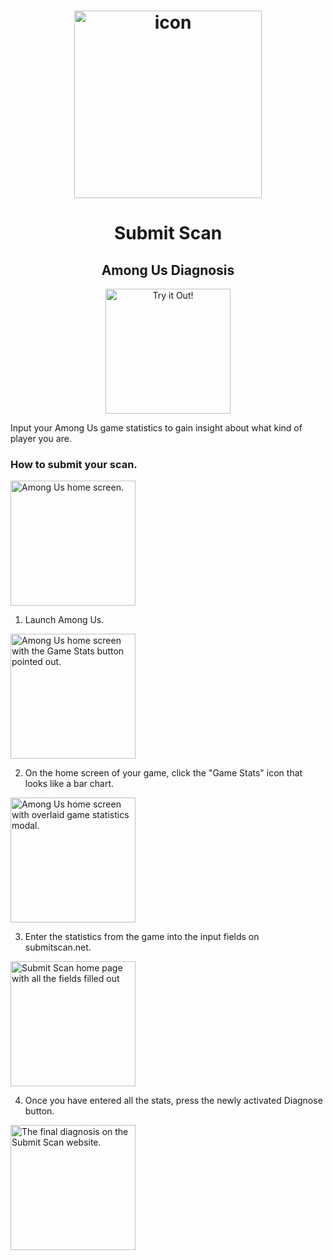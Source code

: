 <h1 align="center">
  <img align="center" src="https://i.imgur.com/hojXC4p.png" width="300" alt="icon">
<br>
  <h1 align="center">Submit Scan</h1>
  <h2 align="center">Among Us Diagnosis</h2>
  <p align="center">
    <a href="https://ygev.github.io/semaphore">
      <img src="https://i.imgur.com/U1hVaXY.png" width="200" alt="Try it Out!">
    </a>
  </p>
</h1>
  
Input your Among Us game statistics to gain insight about what kind of player you are.

### How to submit your scan.

<img src="https://i.imgur.com/vhdbMRx.png" width="200" alt="Among Us home screen.">

1. Launch Among Us.

<img src="https://i.imgur.com/2QKMHWm.png" width="200" alt="Among Us home screen with the Game Stats button pointed out.">

2. On the home screen of your game, click the "Game Stats" icon that looks like a bar chart.

<img src="https://i.imgur.com/dhogrpa.png" width="200" alt="Among Us home screen with overlaid game statistics modal.">

3. Enter the statistics from the game into the input fields on submitscan.net.

<img src="https://i.imgur.com/sJRFmfj.png" width="200" alt="Submit Scan home page with all the fields filled out">

4. Once you have entered all the stats, press the newly activated Diagnose button.

<img src="https://i.imgur.com/3swp55n.png" width="200" alt="The final diagnosis on the Submit Scan website.">

